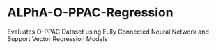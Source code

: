 # ALPhA-O-PPAC-Regression
Evaluates O-PPAC Dataset using Fully Connected Neural Network and Support Vector Regression Models
